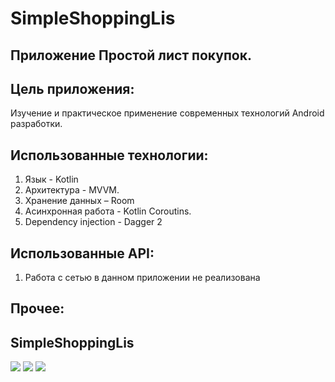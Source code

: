 # SimpleShoppingLis

## Приложение Простой лист покупок. 

## Цель приложения: 
 Изучение и практическое применение современных технологий Android разработки.

## Использованные технологии:
1. Язык - Kotlin
2. Архитектура - MVVM.
3. Хранение данных – Room
4. Асинхронная работа - Kotlin Coroutins.
5. Dependency injection - Dagger 2

## Использованные API:
1. Работа с сетью в данном приложении не реализована

## Прочее:

## SimpleShoppingLis
![](https://ibb.co/WFgxK30) ![](https://ibb.co/BNYZzKf)
![](https://ibb.co/jDc19QM)  


